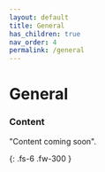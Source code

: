 ```yaml
---
layout: default
title: General
has_children: true
nav_order: 4
permalink: /general
---
```


# General

### Content
"Content coming soon".

{: .fs-6 .fw-300 }

